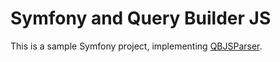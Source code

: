 # Symfony and Query Builder JS

This is a sample Symfony project, implementing [QBJSParser](https://github.com/fourlabsldn/QBJSParser). 
